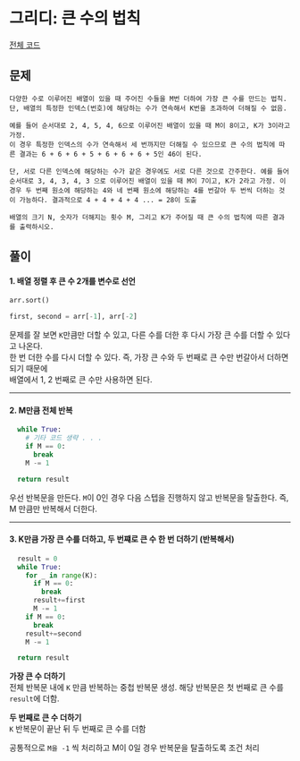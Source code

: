 # 그리디: 큰 수의 법칙

[전체 코드](./큰수의법칙.py)

## 문제

```
다양한 수로 이루어진 배열이 있을 때 주어진 수들을 M번 더하여 가장 큰 수를 만드는 법칙.
단, 배열의 특정한 인덱스(번호)에 해당하는 수가 연속해서 K번을 초과하여 더해질 수 없음.

예를 들어 순서대로 2, 4, 5, 4, 6으로 이루어진 배열이 있을 때 M이 8이고, K가 3이라고 가정.
이 경우 특정한 인덱스의 수가 연속해서 세 번까지만 더해질 수 있으므로 큰 수의 법칙에 따른 결과는 6 + 6 + 6 + 5 + 6 + 6 + 6 + 5인 46이 된다.

단, 서로 다른 인덱스에 해당하는 수가 같은 경우에도 서로 다른 것으로 간주한다. 예를 들어 순서대로 3, 4, 3, 4, 3 으로 이루어진 배열이 있을 때 M이 7이고, K가 2라고 가정. 이 경우 두 번째 원소에 해당하는 4와 네 번째 원소에 해당하는 4를 번갈아 두 번씩 더하는 것이 가능하다. 결과적으로 4 + 4 + 4 + 4 ... = 28이 도출

배열의 크기 N, 숫자가 더해지는 횟수 M, 그리고 K가 주어질 때 큰 수의 법칙에 따른 결과를 출력하시오.
```

## 풀이

#### 1. 배열 정렬 후 큰 수 2개를 변수로 선언

```py
arr.sort()

first, second = arr[-1], arr[-2]
```

문제를 잘 보면 `K`만큼만 더할 수 있고, 다른 수를 더한 후 다시 가장 큰 수를 더할 수 있다고 나온다.  
한 번 더한 수를 다시 더할 수 있다. 즉, 가장 큰 수와 두 번째로 큰 수만 번갈아서 더하면 되기 때문에  
배열에서 1, 2 번째로 큰 수만 사용하면 된다.

---

#### 2. M만큼 전체 반복

```py
  while True:
    # 기타 코드 생략 . . .
    if M == 0:
      break
    M -= 1

  return result
```

우선 반복문을 만든다. `M`이 0인 경우 다음 스텝을 진행하지 않고 반복문을 탈출한다. 즉, M 만큼만 반복해서 더한다.

---

#### 3. K만큼 가장 큰 수를 더하고, 두 번쨰로 큰 수 한 번 더하기 (반복해서)

```py
  result = 0
  while True:
    for _ in range(K):
      if M == 0:
        break
      result+=first
      M -= 1
    if M == 0:
      break
    result+=second
    M -= 1

  return result
```

**가장 큰 수 더하기**  
전체 반복문 내에 `K` 만큼 반복하는 중첩 반복문 생성. 해당 반복문은 첫 번째로 큰 수를 `result`에 더함.

**두 번째로 큰 수 더하기**  
`K` 반복문이 끝난 뒤 두 번째로 큰 수를 더함

공통적으로 `M을 -1` 씩 처리하고 M이 0일 경우 반복문을 탈출하도록 조건 처리
